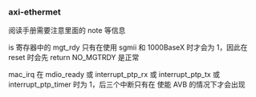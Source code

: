 ### axi-ethermet

阅读手册需要注意里面的 note 等信息

is 寄存器中的 mgt_rdy 只有在使用 sgmii 和 1000BaseX 时才会为 1，因此在 reset 时会先 return NO_MGTRDY 是正常

mac_irq 在 mdio_ready 或  interrupt_ptp_rx 或  interrupt_ptp_tx 或  interrupt_ptp_timer 时为 1，后三个中断只有在 使能 AVB 的情况下才会出现

